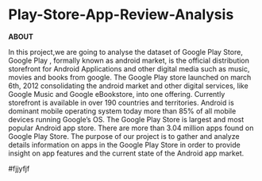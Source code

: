 # Play-Store-App-Review-Analysis
**ABOUT**

In this project,we are going to analyse the dataset of Google Play Store, Google Play , formally known as android market, is the official distribution storefront for Android Applications and other digital media such as music, movies and books from google. The Google Play store launched on march 6th, 2012 consolidating the android market and other digital services, like Google Music and Google eBookstore, into one offering. Currently storefront is available in over 190 countries and territories. Android is dominant mobile operating system today more than 85% of all mobile devices running Google’s OS. The Google Play Store is largest and most popular Android app store. There are more than 3.04 million apps found on Google Play Store. The purpose of our project is to gather and analyze details information on apps in the Google Play Store in order to provide insight on app features and the current state of the Android app market.


#fjjyfjf

